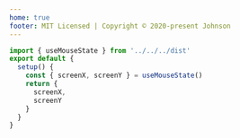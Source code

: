 ```yaml
---
home: true
footer: MIT Licensed | Copyright © 2020-present Johnson
---
```


<ClientOnly>
  <action-button title="快速上手 →" link="/quickStart/" />
</ClientOnly>

<ClientOnly>
  <home-demo />
</ClientOnly>

```javascript
import { useMouseState } from '../../../dist'
export default {
  setup() {
    const { screenX, screenY } = useMouseState()
    return {
      screenX,
      screenY
    }
  }
}
```

